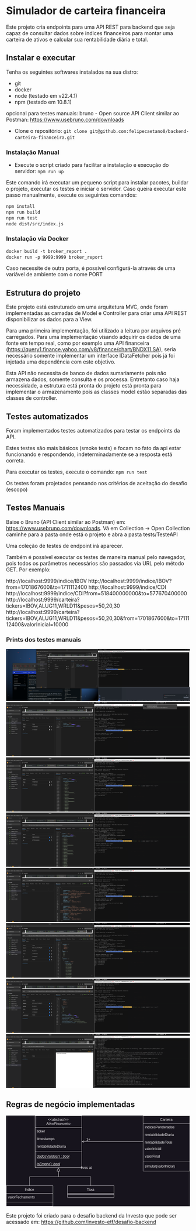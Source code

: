 # Simulador de carteira financeira
Este projeto cria endpoints para uma API REST para backend que seja capaz de consultar dados sobre indices financeiros para montar uma carteira de ativos e calcular sua rentabilidade diária e total.


## Instalar e executar

Tenha os seguintes softwares instalados na sua distro:

- git 
- docker
- node (testado em v22.4.1)
- npm (testado em 10.8.1)

opcional para testes manuais: bruno - Open source API Client similar ao Postman: https://www.usebruno.com/downloads

- Clone o repositório:
`git clone git@github.com:felipecaetano0/backend-carteira-financeira.git`

### Instalação Manual
- Execute o script criado para facilitar a instalação e execução do servidor:
`npm run up`

Este comando irá executar um pequeno script para instalar pacotes, buildar o projeto, executar os testes e iniciar o servidor.
Caso queira executar este passo manualmente, execute os seguintes comandos:
```
npm install
npm run build 
npm run test 
node dist/src/index.js
```

### Instalação via Docker
```
docker build -t broker_report .
docker run -p 9999:9999 broker_report
```

Caso necessite de outra porta, é possivel configurá-la através de uma variável de ambiente com o nome PORT

## Estrutura do projeto
Este projeto está estruturado em uma arquitetura MVC, onde foram implementadas as camadas de Model e Controller para criar uma API REST disponibilizar os dados para a View.

Para uma primeira implementação, foi utilizado a leitura por arquivos pré carregados. Para uma implementação visando adquirir os dados de uma fonte em tempo real, como por exemplo uma API financeira (https://query1.finance.yahoo.com/v8/finance/chart/BNDX11.SA), seria necessário somente implementar um interface IDataFetcher pois já foi injetada uma dependência com este objetivo.

Esta API não necessita de banco de dados sumariamente pois não armazena dados, somente consulta e os processa. Entretanto caso haja necessidade, a estrutura está pronta do projeto está pronta para implementar o armazenamento pois as classes model estão separadas das classes de controller.

## Testes automatizados
Foram implementados testes automatizados para testar os endpoints da API.

Estes testes são mais básicos (smoke tests) e focam no fato da api estar funcionando e respondendo, indeterminadamente se a resposta está correta.

Para executar os testes, execute o comando:
`npm run test`

Os testes foram projetados pensando nos critérios de aceitação do desafio (escopo)

## Testes Manuais
Baixe o Bruno (API Client similar ao Postman) em: https://www.usebruno.com/downloads.
Vá em Collection -> Open Collection
caminhe para a pasta onde está o projeto e abra a pasta tests/TesteAPI 

Uma coleção de testes de endpoint irá aparecer.

Também é possível executar os testes de maneira manual pelo navegador, pois todos os parâmetros necessários são passados via URL pelo método GET. Por exemplo:

http://localhost:9999/indice/IBOV
http://localhost:9999/indice/IBOV?from=1701867600&to=1711112400
http://localhost:9999/indice/CDI
http://localhost:9999/indice/CDI?from=518400000000&to=577670400000
http://localhost:9999/carteira?tickers=IBOV,ALUG11,WRLD11&pesos=50,20,30
http://localhost:9999/carteira?tickers=IBOV,ALUG11,WRLD11&pesos=50,20,30&from=1701867600&to=1711112400&valorInicial=10000

### Prints dos testes manuais

![](./prints_dos_testes/Screenshot%20from%202025-03-07%2011-54-02.png)
![](./prints_dos_testes/Screenshot%20from%202025-03-07%2011-54-16.png)
![](./prints_dos_testes/Screenshot%20from%202025-03-07%2011-54-27.png)
![](./prints_dos_testes/Screenshot%20from%202025-03-07%2011-55-11.png)
![](./prints_dos_testes/Screenshot%20from%202025-03-07%2011-55-19.png)
![](./prints_dos_testes/Screenshot%20from%202025-03-07%2011-55-33.png)
![](./prints_dos_testes/Screenshot%20from%202025-03-07%2011-56-31.png)
![](./prints_dos_testes/Screenshot%20from%202025-03-07%2011-56-54.png)

## Regras de negócio implementadas
![Arquitetura](./Diagrama%20de%20classe.jpg)


Este projeto foi criado para o desafio backend da Investo que pode ser acessado em: https://github.com/investo-etf/desafio-backend
